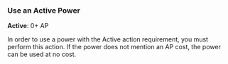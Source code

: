 ### Use an Active Power
**Active**: 0+ AP

In order to use a power with the Active action requirement, you must perform this action. If the power does not mention an AP cost, the power can be used at no cost.